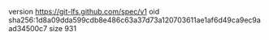 version https://git-lfs.github.com/spec/v1
oid sha256:1d8a09dda599cdb8e486c63a37d73a120703611ae1af6d49ca9ec9aad34500c7
size 931
